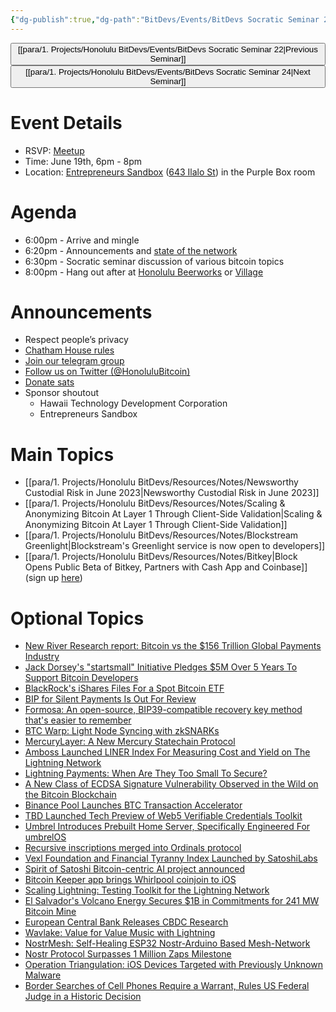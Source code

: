 ```yaml
---
{"dg-publish":true,"dg-path":"BitDevs/Events/BitDevs Socratic Seminar 23.md","permalink":"/bit-devs/events/bit-devs-socratic-seminar-23/","title":"BitDevs Socratic Seminar 23","tags":["bitdevs","socratic-23","bitcoin","resource"],"noteIcon":"3","created":"2023-06-06T09:47:20.047-10:00","updated":"2024-11-25T12:05:45.188-10:00"}
---
```




<button class="obsidian-button previous-seminar">[[para/1. Projects/Honolulu BitDevs/Events/BitDevs Socratic Seminar 22\|Previous Seminar]]</button> <button class="obsidian-button next-seminar">[[para/1. Projects/Honolulu BitDevs/Events/BitDevs Socratic Seminar 24\|Next Seminar]]</button>

# Event Details

- RSVP: [Meetup](https://www.meetup.com/honolulu-bitdevs/events/294114765/)
- Time: June 19th, 6pm - 8pm
- Location: [Entrepreneurs Sandbox](https://sandboxhawaii.org/) ([643 Ilalo St](https://goo.gl/maps/3Zj38htV13iUn4dcA)) in the Purple Box room

# Agenda

- 6:00pm - Arrive and mingle  
- 6:20pm - Announcements and [state of the network](https://bitcoin.clarkmoody.com/dashboard/)
- 6:30pm - Socratic seminar discussion of various bitcoin topics
- 8:00pm - Hang out after at [Honolulu Beerworks](https://www.honolulubeerworks.com/) or [Village](https://www.villagebeerhawaii.com/)

# Announcements

- Respect people’s privacy
- [Chatham House rules](https://www.chathamhouse.org/about-us/chatham-house-rule)
- [Join our telegram group](https://t.me/+Uh9gbHO9EHFkZWJh)
- [Follow us on Twitter (@HonoluluBitcoin)](https://twitter.com/HonoluluBitcoin)
- [Donate sats](https://checkout.opennode.com/p/5dea6b7a-d33c-4fda-b54c-98f092814c7d)
- Sponsor shoutout
	- Hawaii Technology Development Corporation
	- Entrepreneurs Sandbox

# Main Topics

- [[para/1. Projects/Honolulu BitDevs/Resources/Notes/Newsworthy Custodial Risk in June 2023\|Newsworthy Custodial Risk in June 2023]]
- [[para/1. Projects/Honolulu BitDevs/Resources/Notes/Scaling & Anonymizing Bitcoin At Layer 1 Through Client-Side Validation\|Scaling & Anonymizing Bitcoin At Layer 1 Through Client-Side Validation]]
- [[para/1. Projects/Honolulu BitDevs/Resources/Notes/Blockstream Greenlight\|Blockstream's Greenlight service is now open to developers]]
- [[para/1. Projects/Honolulu BitDevs/Resources/Notes/Bitkey\|Block Opens Public Beta of Bitkey, Partners with Cash App and Coinbase]] (sign up [here](https://bitkey.build/beta/))

# Optional Topics

- [New River Research report: Bitcoin vs the $156 Trillion Global Payments Industry](https://blog.river.com/bitcoin-vs-the-156-trillion-global-payments-industry/)
- [Jack Dorsey's "startsmall" Initiative Pledges $5M Over 5 Years To Support Bitcoin Developers](https://www.nobsbitcoin.com/jack-dorseys-startsmall-pledges-5m-over-5-years-to/)
- [BlackRock's iShares Files For a Spot Bitcoin ETF](https://www.nobsbitcoin.com/blackrock-files-for-spot-bitcoin-etf/)
- [BIP for Silent Payments Is Out For Review](https://www.nobsbitcoin.com/bip-for-silent-payments/)
- [Formosa: An open-source, BIP39-compatible recovery key method that's easier to remember](https://www.toptal.com/cryptocurrency/formosa-crypto-wallet-management)
- [BTC Warp: Light Node Syncing with zkSNARKs](https://www.nobsbitcoin.com/btc-warp-zksnarks/)
- [MercuryLayer: A New Mercury Statechain Protocol](https://www.nobsbitcoin.com/mercury-layer-announced/)
- [Amboss Launched LINER Index For Measuring Cost and Yield on The Lightning Network](https://www.nobsbitcoin.com/amboss-unveils-liner-index/)
- [Lightning Payments: When Are They Too Small To Secure?](https://www.nobsbitcoin.com/lightning-payments-when-are-they-too-small-to-secure/)
- [A New Class of ECDSA Signature Vulnerability Observed in the Wild on the Bitcoin Blockchain](https://www.nobsbitcoin.com/the-curious-case-of-the-half-half-bitcoin-ecdsa-nonces/)
- [Binance Pool Launches BTC Transaction Accelerator](https://www.nobsbitcoin.com/binance-pool-launches-btc-transaction-accelerator/)
- [TBD Launched Tech Preview of Web5 Verifiable Credentials Toolkit](https://www.nobsbitcoin.com/tbd-launched-tech-preview-of-web5-verifiable-credentials-toolkit/)
- [Umbrel Introduces Prebuilt Home Server, Specifically Engineered For umbrelOS](https://www.nobsbitcoin.com/umbrel-announces-umbrel-home/)
- [Recursive inscriptions merged into Ordinals protocol](https://twitter.com/ordinalhub/status/1668075272132870145)
- [Vexl Foundation and Financial Tyranny Index Launched by SatoshiLabs](https://www.nobsbitcoin.com/vexl-foundation-financial-tyranny-index/)
- [Spirit of Satoshi Bitcoin-centric AI project announced](https://spiritofsatoshi.ai/)
- [Bitcoin Keeper app brings Whirlpool coinjoin to iOS](https://www.nobsbitcoin.com/bitcoin-keeper-v1-0-4/)
- [Scaling Lightning: Testing Toolkit for the Lightning Network](https://www.nobsbitcoin.com/scalinglightning-announced/)
- [El Salvador's Volcano Energy Secures $1B in Commitments for 241 MW Bitcoin Mine](https://www.nobsbitcoin.com/el-salvadors-volcano-energy-secures-1b-in-commitments-for-241-mw-bitcoin-mine/)
- [European Central Bank Releases CBDC Research](https://www.nobsbitcoin.com/european-central-bank-releases-cbdc-research/)
- [Wavlake: Value for Value Music with Lightning](https://www.nobsbitcoin.com/wavlake-value-for-value-music-with-lightning/)
- [NostrMesh: Self-Healing ESP32 Nostr-Arduino Based Mesh-Network](https://www.nobsbitcoin.com/nostrmesh-microcontroller-mesh/)
- [Nostr Protocol Surpasses 1 Million Zaps Milestone](https://www.nobsbitcoin.com/nostr-protocol-1-million-zaps/)
- [Operation Triangulation: iOS Devices Targeted with Previously Unknown Malware](https://www.nobsbitcoin.com/operation-triangulation-ios-devices-targeted-with-previously-unknown-malware/)
- [Border Searches of Cell Phones Require a Warrant, Rules US Federal Judge in a Historic Decision](https://www.nobsbitcoin.com/border-searches-of-cell-phones-require-a-warrant-us-federal-judge/)